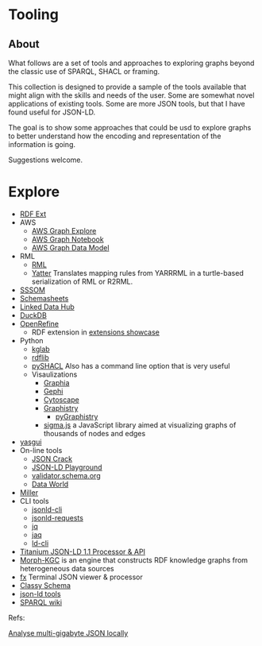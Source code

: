# Tooling

## About

What follows are a set of tools and approaches to exploring graphs beyond the
classic use of SPARQL, SHACL or framing.

This collection is designed to provide a sample of the tools available
that might align with the skills and needs of the user.  Some are somewhat
novel applications of existing tools.  Some are more JSON tools, but that I 
have found useful for JSON-LD.   

The goal is to show some approaches that could be usd to explore graphs
to better understand how the encoding and representation of the information
is going.

Suggestions welcome.

# Explore

* [RDF Ext](https://rdf-ext.org/)
* AWS
    * [AWS Graph Explore](https://github.com/aws/graph-explorer)
    * [AWS Graph Notebook](https://github.com/aws/graph-notebook)
    * [AWS Graph Data Model](https://github.com/aws-samples/aws-dbs-refarch-graph/tree/master/src/graph-data-modelling)
* RML
    * [RML](https://rml.io)
    * [Yatter](https://github.com/oeg-upm/yatter) Translates mapping rules from YARRRML in a turtle-based serialization of RML or R2RML.
* [SSSOM](https://mapping-commons.github.io/sssom/)
* [Schemasheets](https://github.com/linkml/schemasheets)
* [Linked Data Hub](https://github.com/AtomGraph/LinkedDataHub)
* [DuckDB](https://duckdb.org/)
* [OpenRefine](https://openrefine.org/)
    * RDF extension in [extensions showcase](https://openrefine.org/extensions)
* Python
    * [kglab](https://derwen.ai/docs/kgl/ex6_0/)
    * [rdflib](https://rdflib.readthedocs.io/en/stable/)
    * [pySHACL](https://github.com/RDFLib/pySHACL) Also has a command line option that is very useful
  * Visaulizations
    * [Graphia](https://graphia.app/)
    * [Gephi](https://gephi.org/)
    * [Cytoscape](https://cytoscape.org/)
    * [Graphistry](https://www.graphistry.com/)
      * [pyGraphistry](https://github.com/graphistry/pygraphistry)
    * [sigma.js](https://www.sigmajs.org/) a JavaScript library aimed at visualizing graphs of thousands of nodes and edges
* [yasgui](https://github.com/TriplyDB/Yasgui)
* On-line tools
  * [JSON Crack](https://jsoncrack.com/)
  * [JSON-LD Playground](https://json-ld.org/playground/)
  * [validator.schema.org](https://validator.schema.org/)
  * [Data World](https://data.world/)
* [Miller](https://github.com/johnkerl/miller)
* CLI tools
    * [jsonld-cli](https://github.com/digitalbazaar/jsonld-cli)
    * [jsonld-requests](https://github.com/digitalbazaar/jsonld-request)
    * [jq](https://stedolan.github.io/jq/)
    * [jaq](https://github.com/01mf02/jaq)
    * [ld-cli](https://github.com/filip26/ld-cli)
* [Titanium JSON-LD 1.1 Processor & API](https://github.com/filip26/titanium-json-ld)
* [Morph-KGC](https://github.com/morph-kgc/morph-kgc) is an engine that constructs RDF knowledge graphs from heterogeneous data sources
* [fx](https://fx.wtf/)  Terminal JSON viewer & processor
* [Classy Schema](https://classyschema.org/Visualisation)
* [json-ld tools](https://jsonld.tools/force/)
* [SPARQL wiki](https://kvistgaard.github.io/sparql/#/page/sparql%20wiki)

Refs:

[Analyse multi-gigabyte JSON locally](https://thenybble.de/posts/json-analysis/)

